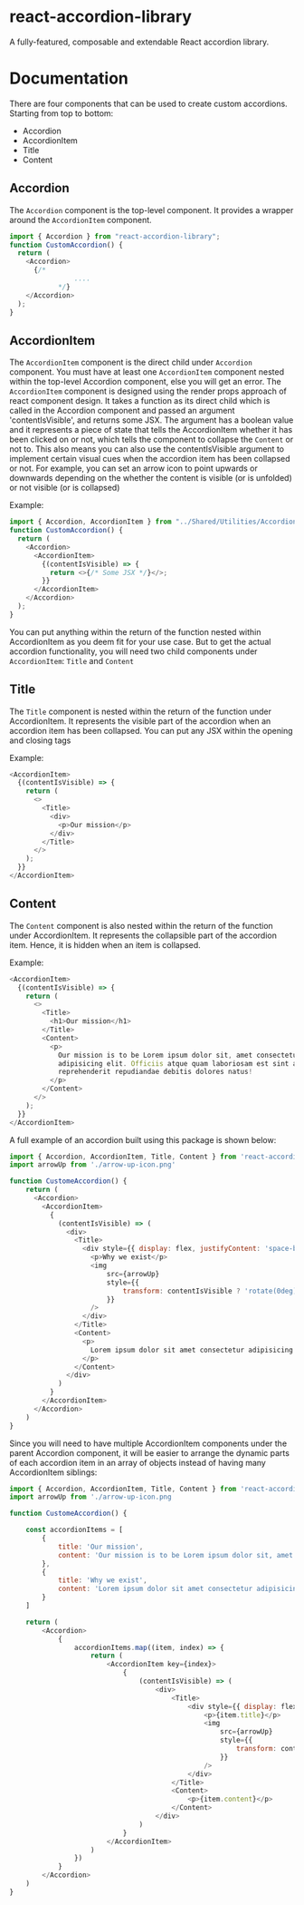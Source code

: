 # react-accordion-library

A fully-featured, composable and extendable React accordion library.

# Documentation

There are four components that can be used to create custom accordions. Starting from top to bottom:

- Accordion
- AccordionItem
- Title
- Content

## Accordion

The `Accordion` component is the top-level component. It provides a wrapper around the `AccordionItem` component.

```javascript
import { Accordion } from "react-accordion-library";
function CustomAccordion() {
  return (
    <Accordion>
      {/*
                ....
            */}
    </Accordion>
  );
}
```

## AccordionItem

The `AccordionItem` component is the direct child under `Accordion` component. You must have at least one `AccordionItem` component nested within the top-level Accordion component, else you will get an error.
The `AccordionItem` component is designed using the render props approach of react component design. It takes a function as its direct child which is called in the Accordion component and passed an argument 'contentIsVisible', and returns some JSX. The argument has a boolean value and it represents a piece of state that tells the AccordionItem whether it has been clicked on or not, which tells the component to collapse the `Content` or not to. This also means you can also use the contentIsVisible argument to implement certain visual cues when the accordion item has been collapsed or not. For example, you can set an arrow icon to point upwards or downwards depending on the whether the content is visible (or is unfolded) or not visible (or is collapsed)

Example:

```javascript
import { Accordion, AccordionItem } from "../Shared/Utilities/Accordion";
function CustomAccordion() {
  return (
    <Accordion>
      <AccordionItem>
        {(contentIsVisible) => {
          return <>{/* Some JSX */}</>;
        }}
      </AccordionItem>
    </Accordion>
  );
}
```

You can put anything within the return of the function nested within AccordionItem as you deem fit for your use case. But to get the actual accordion functionality, you will need two child components under `AccordionItem`: `Title` and `Content`

## Title

The `Title` component is nested within the return of the function under AccordionItem. It represents the visible part of the accordion when an accordion item has been collapsed. You can put any JSX within the opening and closing tags

Example:

```javascript
<AccordionItem>
  {(contentIsVisible) => {
    return (
      <>
        <Title>
          <div>
            <p>Our mission</p>
          </div>
        </Title>
      </>
    );
  }}
</AccordionItem>
```

## Content

The `Content` component is also nested within the return of the function under AccordionItem. It represents the collapsible part of the accordion item. Hence, it is hidden when an item is collapsed.

Example:

```javascript
<AccordionItem>
  {(contentIsVisible) => {
    return (
      <>
        <Title>
          <h1>Our mission</h1>
        </Title>
        <Content>
          <p>
            Our mission is to be Lorem ipsum dolor sit, amet consectetur
            adipisicing elit. Officiis atque quam laboriosam est sint animi
            reprehenderit repudiandae debitis dolores natus!
          </p>
        </Content>
      </>
    );
  }}
</AccordionItem>
```

A full example of an accordion built using this package is shown below:

```javascript
import { Accordion, AccordionItem, Title, Content } from 'react-accordion-library;
import arrowUp from './arrow-up-icon.png'

function CustomeAccordion() {
    return (
      <Accordion>
        <AccordionItem>
          {
            (contentIsVisible) => (
              <div>
                <Title>
                  <div style={{ display: flex, justifyContent: 'space-between', alignItems: 'center' }}>
                    <p>Why we exist</p>
                    <img
                        src={arrowUp}
                        style={{
                            transform: contentIsVisible ? 'rotate(0deg)' : 'rotate(90deg)'  // Points downwards when the item is hidden
                        }}
                    />
                  </div>
                </Title>
                <Content>
                  <p>
                    Lorem ipsum dolor sit amet consectetur adipisicing elit. Ab numquam itaque veritatis cumque placeat laborum maiores optio quo at facilis! Eos, fuga maiores dolores labore qui corporis temporibus ad provident.
                  </p>
                </Content>
              </div>
            )
          }
        </AccordionItem>
      </Accordion>
    )
}
```

Since you will need to have multiple AccordionItem components under the parent Accordion component, it will be easier to arrange the dynamic parts of each accordion item in an array of objects instead of having many AccordionItem siblings:

```javascript
import { Accordion, AccordionItem, Title, Content } from 'react-accordion-library;
import arrowUp from './arrow-up-icon.png

function CustomeAccordion() {

    const accordionItems = [
        {
            title: 'Our mission',
            content: 'Our mission is to be Lorem ipsum dolor sit, amet consectetur adipisicing elit. Officiis atque quam laboriosam est sint animi reprehenderit repudiandae debitis dolores natus!'
        },
        {
            title: 'Why we exist',
            content: 'Lorem ipsum dolor sit amet consectetur adipisicing elit. Ab numquam itaque veritatis cumque placeat laborum maiores optio quo at facilis! Eos, fuga maiores dolores labore qui corporis temporibus ad provident.'
        }
    ]

    return (
        <Accordion>
            {
                accordionItems.map((item, index) => {
                    return (
                        <AccordionItem key={index}>
                            {
                                (contentIsVisible) => (
                                    <div>
                                        <Title>
                                            <div style={{ display: flex, justifyContent: 'space-between', alignItems: 'center' }}>
                                                <p>{item.title}</p>
                                                <img
                                                    src={arrowUp}
                                                    style={{
                                                        transform: contentIsVisible ? 'rotate(0deg)' : 'rotate(90deg)'  // Points downwards when the item is hidden
                                                    }}
                                                />
                                            </div>
                                        </Title>
                                        <Content>
                                            <p>{item.content}</p>
                                        </Content>
                                    </div>
                                )
                            }
                        </AccordionItem>
                    )
                })
            }
        </Accordion>
    )
}
```
